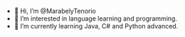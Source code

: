 - 👋 Hi, I’m @MarabelyTenorio
- 👀 I’m interested in language learning and programming.
- 🌱 I’m currently learning Java, C# and Python advanced.

<!---
MarabelyTenorio/MarabelyTenorio is a ✨ special ✨ repository because its `README.md` (this file) appears on your GitHub profile.
You can click the Preview link to take a look at your changes.
--->

